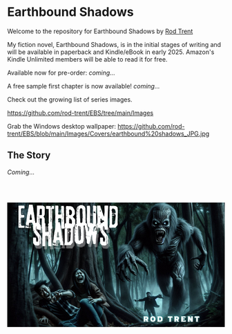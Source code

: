 # Earthbound Shadows

Welcome to the repository for Earthbound Shadows by <a href="https://amazon.com/author/rodtrent" target="_blank">Rod Trent</a>

My fiction novel, Earthbound Shadows, is in the initial stages of writing and will be available in paperback and Kindle/eBook in early 2025. Amazon's Kindle Unlimited members will be able to read it for free.

Available now for pre-order: _coming..._

A free sample first chapter is now available! _coming..._

Check out the growing list of series images.

https://github.com/rod-trent/EBS/tree/main/Images 

Grab the Windows desktop wallpaper: https://github.com/rod-trent/EBS/blob/main/Images/Covers/earthbound%20shadows_JPG.jpg 

## The Story

_Coming..._

<br><br>

<p align="center"><img src="https://github.com/rod-trent/EBS/blob/main/Images/Covers/earthbound%20shadows_smaller.png"></center></p>
